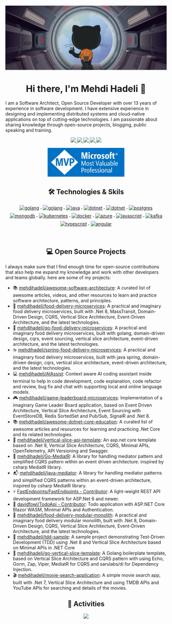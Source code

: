 ![](assets/header.png)

<h1 align="center">Hi there, I'm Mehdi Hadeli 👋</h1>

I am a Software Architect, Open Source Developer with over 13 years of experience in software development. I have extensive experience in designing and implementing distributed systems and cloud-native applications on top of cutting-edge technologies. I am passionate about sharing knowledge through open-source projects, blogging, public speaking and training.

<p align="center"> 
 <a href="https://mehdihadeli.com" alt="mehdi hadeli's blog">
   <img src="https://img.shields.io/static/v1?style=for-the-badge&message=Blog&color=%23F58025&logo=rss&logoColor=FFFFFF&label=" />
 </a>
 <a href="https://github.com/mehdihadeli" alt="mehdi hadeli's github">
   <img src="https://img.shields.io/badge/%20-GitHub-black?logo=GitHub&logoColor=white&style=for-the-badge" />
 </a>
 <a href="https://www.linkedin.com/in/mehdihadeli" alt="mehdi hadeli's linkedin">
   <img src="https://img.shields.io/badge/%20-LinkedIn-%230A66C2?logo=linkedin&logoColor=white&style=for-the-badge&link=https://www.linkedin.com/in/mehdihadeli" />
 </a>
 <a href="https://mehdihadeli.netlify.app" alt="mehdi hadeli's blog">
   <img src="tps://img.shields.io/badge/%20-Blog-%23FF5722?logo=blogger&logoColor=white&style=for-the-badge" />
 </a>
 <a>
   <img src="https://komarev.com/ghpvc/?username=mehdihadeli&color=ff69b4&style=for-the-badge" />
 </a>
</p>

<p align="center">
  <a href="https://mvp.microsoft.com/en-us/PublicProfile/6224008"><img alt="Microsoft Most Valuable Professional (MVP)" width="240" height="90" src="./assets/mvp.jpg"/></a>
</p>

<h2 align="center">🛠 Technologies & Skils</h2>

<p align="center">
    <a href="">
        <img src="https://cdn.jsdelivr.net/gh/devicons/devicon/icons/csharp/csharp-original.svg" alt="golang" width="54"
            height="54" style="vertical-align:top; margin:4px;">
    </a>
    <a href="https://go.dev/">
        <img src="https://cdn.jsdelivr.net/gh/devicons/devicon/icons/go/go-original-wordmark.svg" alt="golang"
            width="54" height="54" style="vertical-align:top; margin:4px;">
    </a>
    <a href="https://www.java.com/">
        <img src="https://cdn.jsdelivr.net/gh/devicons/devicon/icons/java/java-original-wordmark.svg" alt="java"
            width="54" height="54" style="vertical-align:top; margin:4px;">
    </a>
    <a href="https://dotnet.microsoft.com/">
        <img src="https://cdn.jsdelivr.net/gh/devicons/devicon/icons/dotnetcore/dotnetcore-original.svg" width="54"
            height="54" alt="dotnet" style="vertical-align:top; margin:4px;">
    </a>
     <a href="https://spring.io/">
        <img src="https://cdn.jsdelivr.net/gh/devicons/devicon/icons/spring/spring-original.svg" width="54"
            height="54" alt="dotnet" style="vertical-align:top; margin:4px;">
    </a>
    <a href="">
        <img src="https://cdn.jsdelivr.net/gh/devicons/devicon/icons/postgresql/postgresql-original-wordmark.svg"
            width="54" height="54" alt="postgres" style="vertical-align:top; margin:4px">
    </a>
    <a href="https://www.mongodb.com/">
        <img src="https://cdn.jsdelivr.net/gh/devicons/devicon/icons/mongodb/mongodb-original-wordmark.svg" width="54"
            height="54" alt="mongodb" style="vertical-align:top; margin:4px;">
    </a>
    <a href="">
        <img src="https://cdn.jsdelivr.net/gh/devicons/devicon/icons/kubernetes/kubernetes-plain.svg" width="54"
            height="54" alt="kubernetes" style="vertical-align:top; margin:4px;">
    </a>
    <a href="https://hub.docker.com/">
        <img src="https://cdn.jsdelivr.net/gh/devicons/devicon/icons/docker/docker-original-wordmark.svg" width="54"
            height="54" alt="docker" style="vertical-align:top; margin:4px">
    </a>
    <a href="https://azure.microsoft.com">
        <img src="https://cdn.jsdelivr.net/gh/devicons/devicon/icons/azure/azure-original.svg" width="54" height="54"
            alt="azure" style="vertical-align:top; margin:4px">
    </a>
    <a href="">
        <img src="https://www.vectorlogo.zone/logos/rabbitmq/rabbitmq-icon.svg" width="54" height="54" alt="javascript"
            style="vertical-align:top; margin:4px">
    </a>
    <a href="">
        <img src="https://cdn.jsdelivr.net/gh/devicons/devicon/icons/apachekafka/apachekafka-original.svg"
            width="64" height="64" alt="kafka" style="vertical-align:top; margin:4px;">
    </a>
    <a href="">
        <img src="https://cdn.jsdelivr.net/gh/devicons/devicon/icons/typescript/typescript-original.svg"
            alt="typescript" width="54" height="54" style="vertical-align:top; margin:4px;">
    </a>
    <a href="">
        <img src="https://cdn.jsdelivr.net/gh/devicons/devicon/icons/angularjs/angularjs-original.svg" width="54"
            height="54" alt="angular" style="vertical-align:top; margin:4px">
    </a>
</p>

<br/>

<h2 align="center">💻 Open Source Projects</h2>

<p align="left">
  I always make sure that I find enough time for open-source contributions that also help me expand my knowledge and work with other developers and teams globally. here are some of my projects:
</p>

- 📚 [mehdihadeli/awesome-software-architecture](https://github.com/mehdihadeli/awesome-software-architecture): A curated list of awesome articles, videos, and other resources to learn and practice software architecture, patterns, and principles.
- 🍔 [mehdihadeli/food-delivery-microservices](https://github.com/mehdihadeli/food-delivery-microservices): A practical and imaginary food delivery microservices, built with .Net 8, MassTransit, Domain-Driven Design, CQRS, Vertical Slice Architecture, Event-Driven Architecture, and the latest technologies.
- 🍕 [mehdihadeli/go-food-delivery-microservices](https://github.com/mehdihadeli/go-food-delivery-microservices): A practical and imaginary food delivery microservices, built with golang, domain-driven design, cqrs, event sourcing, vertical slice architecture, event-driven architecture, and the latest technologies.
- ☕ [mehdihadeli/spring-food-delivery-microservices](https://github.com/mehdihadeli/spring-food-delivery-microservices): A practical and imaginary food delivery microservices, built with java spring, domain-driven design, cqrs, vertical slice architecture, event-driven architecture, and the latest technologies.
- 💻 [mehdihadeli/AIAssist](https://github.com/mehdihadeli/AIAssist/): Context aware AI coding assistant inside terminal to help in code development, code explanation, code refactor and review, bug fix and chat with supporting local and online language models.
- 🎮 [mehdihadeli/game-leaderboard-microservices](https://github.com/mehdihadeli/game-leaderboard-microservices): Implementation of a imaginary Game Leader Board application, based on Event Driven Architecture, Vertical Slice Architecture, Event Sourcing with EventStoreDB, Redis SortedSet and Pub/Sub, SignalR and .Net 8.
- 📚 [mehdihadeli/awesome-dotnet-core-education](https://github.com/mehdihadeli/awesome-dotnet-core-education): A curated list of awesome articles and resources for learning and practicing .Net Core and its related technologies.
- 🍰 [mehdihadeli/vertical-slice-api-template](https://github.com/mehdihadeli/vertical-slice-api-template): An asp.net core template based on .Net 9, Vertical Slice Architecture, CQRS, Minimal APIs, OpenTelemetry, API Versioning and Swagger.
- 🚃 [mehdihadeli/Go-MediatR](https://github.com/mehdihadeli/Go-MediatR): A library for handling mediator pattern and simplified CQRS pattern within an event driven architecture. inspired by csharp MediatR library.
- 📬 [mehdihadeli/java-mediator](https://github.com/mehdihadeli/java-mediator): A library for handling mediator patterns and simplified CQRS patterns within an event-driven architecture, inspired by csharp MediatR library.
- ⚡ [FastEndpoints/FastEndpoints - Contributor](https://github.com/FastEndpoints/FastEndpoints): A light-weight REST API development framework for ASP.Net 6 and newer.
- 📙 [davidfowl/TodoApi - Contributor](https://github.com/davidfowl/TodoApi): Todo application with ASP.NET Core Blazor WASM, Minimal APIs and Authentication.
- 🌭 [mehdihadeli/food-delivery-modular-monolith](https://github.com/mehdihadeli/food-delivery-modular-monolith): A practical and imaginary food delivery modular monolith, built with .Net 8, Domain-Driven Design, CQRS, Vertical Slice Architecture, Event-Driven Architecture, and the latest technologies.
- 🧪 [mehdihadeli/tdd-sample](https://github.com/mehdihadeli/tdd-sample): A sample project demonstrating Test-Driven Development (TDD) using .Net 8 and Vertical Slice Architecture based on Minimal APIs in .NET Core
- 💎 [mehdihadeli/go-vertical-slice-template](https://github.com/mehdihadeli/go-vertical-slice-template): A Golang boilerplate template, based on Vertical Slice Architecture and CQRS pattern with using Echo, Gorm, Zap, Viper, MediatR for CQRS and sarulabs/di for Dependency Injection.
- 🎬 [mehdihadeli/movie-search-application](https://github.com/mehdihadeli/movie-search-application): A simple movie search app, built with .Net 7, Vertical Slice Architecture and using TMDB APIs and YouTube APIs for searching and details of the movies.

<h2 align="center">🚀 Activities</h2>
<p align="center">
  <a href="#" alt="mehdi hadeli's github stats"><img src="https://github-readme-stats.vercel.app/api?username=mehdihadeli" /></a>
</p>
